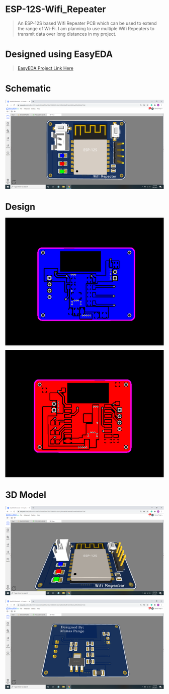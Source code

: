 # ESP-12S-Wifi_Repeater

> An ESP-12S based Wifi Repeater PCB which can be used to extend the range of Wi-Fi.
I am planning to use multiple Wifi Repeaters to transmit data over long distances in my project.

# Designed using EasyEDA
> [EasyEDA Project Link Here](https://easyeda.com/manasmw333/smd-esp8266)

# Schematic

<p align="center">
<img align="center" src="https://github.com/Manasmw01/ESP-12S-Wifi_Repeater/blob/main/3D%20Model/Screenshot%20(2318).png">
</p>

# Design

<p align="center">
<img align="center" src="https://github.com/Manasmw01/ESP-12S-Wifi_Repeater/blob/main/images/BottomLayer.png">
</p>


<p align="center">
<img align="center" src="https://github.com/Manasmw01/ESP-12S-Wifi_Repeater/blob/main/images/TopLayer.png">
</p>


# 3D Model
<p align="center">
<img align="center"src="https://github.com/Manasmw01/ESP-12S-Wifi_Repeater/blob/main/3D%20Model/Screenshot%20(2319).png">
</p>

<p align="center">
<img align="center"src="https://github.com/Manasmw01/ESP-12S-Wifi_Repeater/blob/main/3D%20Model/Screenshot%20(2322).png">
</p>
